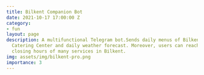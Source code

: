 ```yaml
---
title: Bilkent Companion Bot
date: 2021-10-17 17:00:00 Z
category:
- fun
layout: page
description: A multifunctional Telegram bot.Sends daily menus of Bilkent University
  Catering Center and daily weather forecast. Moreover, users can reach opening and
  closing hours of many services in Bilkent.
img: assets/img/bilkent-pro.png
importance: 3
---
```

